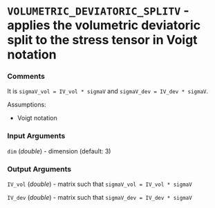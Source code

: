 # `VOLUMETRIC_DEVIATORIC_SPLITV` - applies the volumetric deviatoric split to the stress tensor in Voigt notation
###  Comments
It is `sigmaV_vol = IV_vol * sigmaV` and `sigmaV_dev = IV_dev * sigmaV`.

Assumptions:

+   Voigt notation
    
###  Input Arguments
`dim` (_double_) - dimension (default: 3)

###  Output Arguments
`IV_vol` (_double_) - matrix such that `sigmaV_vol = IV_vol * sigmaV`

`IV_dev` (_double_) - matrix such that `sigmaV_dev = IV_dev * sigmaV`

